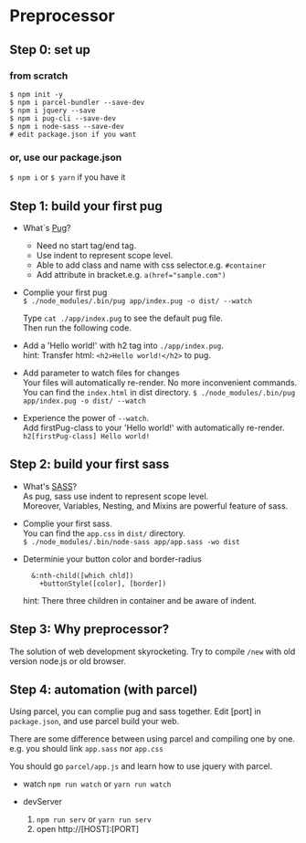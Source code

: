 # Preprocessor

## Step 0: set up

### from scratch
```
$ npm init -y
$ npm i parcel-bundler --save-dev
$ npm i jquery --save
$ npm i pug-cli --save-dev
$ npm i node-sass --save-dev
# edit package.json if you want
```

### or, use our package.json
`$ npm i` or `$ yarn` if you have it


## Step 1: build your first pug
* What`s [Pug](https://pugjs.org/language/tags.html)?
  * Need no start tag/end tag.
  * Use indent to represent scope level.
  * Able to add class and name with css selector.e.g. `#container`
  * Add attribute in bracket.e.g. `a(href="sample.com")`

* Complie your first pug</br>
  `$ ./node_modules/.bin/pug app/index.pug -o dist/ --watch`

  Type `cat ./app/index.pug` to see the default pug file.</br>
  Then run the following code.

* Add a 'Hello world!' with h2 tag into `./app/index.pug`.</br>
  hint: Transfer html: `<h2>Hello world!</h2>` to pug.

* Add parameter to  watch files for changes</br>
  Your files will automatically re-render. No more inconvenient commands.</br>
  You can find the `index.html` in dist directory.
  `$ ./node_modules/.bin/pug app/index.pug -o dist/ --watch`

* Experience the power of `--watch`.</br>
  Add firstPug-class to your 'Hello world!' with automatically re-render.
  `h2[firstPug-class] Hello world!`


## Step 2: build your first sass
* What's [SASS](https://sass-lang.com/guide)?</br>
  As pug, sass use indent to represent scope level.</br>
  Moreover, Variables, Nesting, and Mixins are powerful feature of sass.

* Complie your first sass.</br>
  You can find the `app.css` in `dist/` directory.</br>
  `$ ./node_modules/.bin/node-sass app/app.sass -wo dist`

* Determinie your button color and border-radius
  ```
    &:nth-child([which chld])
      +buttonStyle([color], [border])
  ```
  hint: There three children in container and be aware of indent.

## Step 3: Why preprocessor?
The  solution of web development skyrocketing.
Try to compile `/new` with old version node.js or old browser.

## Step 4: automation (with parcel)
Using parcel, you can complie pug and sass together.
Edit [port] in `package.json`, and use parcel build your web.

There are some difference between using parcel and compiling one by one.
e.g. you should link `app.sass` nor `app.css`

You should go `parcel/app.js` and learn how to use jquery with parcel.

* watch
  `npm run watch` or `yarn run watch`

* devServer
  1. `npm run serv` or `yarn run serv`
  2. open http://[HOST]:[PORT]

